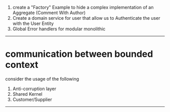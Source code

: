 1. create a "Factory" Example to hide a complex implementation of an Aggregate (Comment With Author)
2. Create a domain service for user that allow us to Authenticate the user with the User Entity
3. Global Error handlers for modular monolithic

---

# communication between bounded context

consider the usage of the following

1. Anti-corruption layer
2. Shared Kernel
3. Customer/Supplier

---
